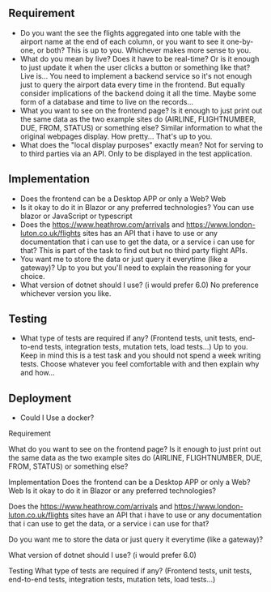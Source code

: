 ## Requirement

- Do you want the see the flights aggregated into one table with the airport name at the end of each column, or you want to see it one-by-one, or both?
This is up to you. Whichever makes more sense to you.
- What do you mean by live? Does it have to be real-time? Or is it enough to just update it when the user clicks a button or something like that?
Live is... You need to implement a backend service so it's not enough just to query the airport data every time in the frontend. But equally consider implications of the backend doing it all the time. Maybe some form of a database and time to live on the records...
- What you want to see on the frontend page? Is it enough to just print out the same data as the two example sites do (AIRLINE, FLIGHTNUMBER, DUE, FROM, STATUS) or something else?
Similar information to what the original webpages display. How pretty... That's up to you.
- What does the "local display purposes" exactly mean?
Not for serving to to third parties via an API. Only to be displayed in the test application.

## Implementation

- Does the frontend can be a Desktop APP or only a Web?
Web
- Is it okay to do it in Blazor or any preferred technologies?
You can use blazor or JavaScript or typescript 
- Does the  https://www.heathrow.com/arrivals and https://www.london-luton.co.uk/flights sites has an API that i have to use or any documentation that i can use to get the data, or a service i can use for that?
This is part of the task to find out but no third party flight APIs.
- You want me to store the data or just query it everytime (like a gateway)?
Up to you but you'll need to explain the reasoning for your choice.
- What version of dotnet should I use? (i would prefer 6.0)
No preference whichever version you like.

## Testing
- What type of tests are required if any? (Frontend tests, unit tests, end-to-end tests, integration tests, mutation tets, load tests...)
Up to you. Keep in mind this is a test task and you should not spend a week writing tests. Choose whatever you feel comfortable with and then explain why and how...

## Deployment
- Could I Use a docker?


Requirement

What do you want to see on the frontend page? Is it enough to just print out the same data as the two example sites do (AIRLINE, FLIGHTNUMBER, DUE, FROM, STATUS) or something else?





Implementation
Does the frontend can be a Desktop APP or only a Web?
Web
Is it okay to do it in Blazor or any preferred technologies?


Does the  https://www.heathrow.com/arrivals and https://www.london-luton.co.uk/flights sites have an API that i have to use or any documentation that i can use to get the data, or a service i can use for that?

Do you want me to store the data or just query it everytime (like a gateway)?

What version of dotnet should I use? (i would prefer 6.0)


Testing
What type of tests are required if any? (Frontend tests, unit tests, end-to-end tests, integration tests, mutation tets, load tests...)
